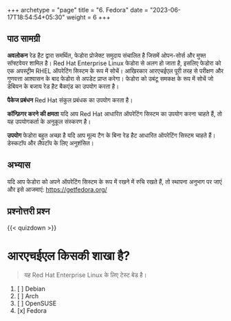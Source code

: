 +++
archetype = "page"
title = "6. Fedora"
date = "2023-06-17T18:54:54+05:30"
weight = 6
+++

## पाठ सामग्री

**अवलोकन**
रेड हैट द्वारा समर्थित, फेडोरा प्रोजेक्ट समुदाय संचालित है जिसमें ओपन-सोर्स और मुफ्त सॉफ्टवेयर शामिल है। Red Hat Enterprise Linux फेडोरा से अलग हो जाता है, इसलिए फेडोरा को एक अपस्ट्रीम RHEL ऑपरेटिंग सिस्टम के रूप में सोचें। आखिरकार आरएचईएल पूरी तरह से परीक्षण और गुणवत्ता आश्वासन के बाद फेडोरा से अपडेट प्राप्त करेगा। फेडोरा को उबंटू समकक्ष के रूप में सोचें जो डेबियन के बजाय रेड हैट बैकएंड का उपयोग करता है।

**पैकेज प्रबंधन**
Red Hat संकुल प्रबंधक का उपयोग करता है।

**कॉन्फ़िगर करने की क्षमता**
यदि आप Red Hat आधारित ऑपरेटिंग सिस्टम का उपयोग करना चाहते हैं, तो यह उपयोगकर्ता के अनुकूल संस्करण है।

**उपयोग**
फेडोरा बहुत अच्छा है यदि आप मूल्य टैग के बिना रेड हैट आधारित ऑपरेटिंग सिस्टम चाहते हैं। डेस्कटॉप और लैपटॉप के लिए अनुशंसित।

## अभ्यास

यदि आप फेडोरा को अपने ऑपरेटिंग सिस्टम के रूप में रखने में रुचि रखते हैं, तो स्थापना अनुभाग पर जाएं और इसे आजमाएं: <https://getfedora.org/>

## प्रश्नोत्तरी प्रश्न

{{< quizdown >}}

# आरएचईएल किसकी शाखा है?

> यह Red Hat Enterprise Linux के लिए टेस्ट बेड है।

1. [ ] Debian
2. [ ] Arch
3. [ ] OpenSUSE
4. [x] Fedora